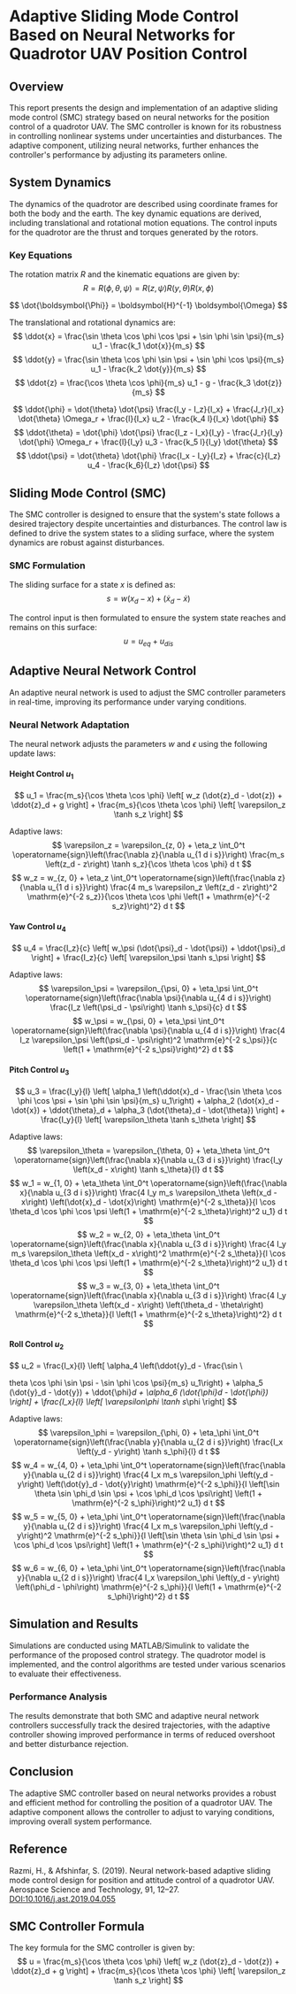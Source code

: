 
# Adaptive Sliding Mode Control Based on Neural Networks for Quadrotor UAV Position Control

## Overview
This report presents the design and implementation of an adaptive sliding mode control (SMC) strategy based on neural networks for the position control of a quadrotor UAV. The SMC controller is known for its robustness in controlling nonlinear systems under uncertainties and disturbances. The adaptive component, utilizing neural networks, further enhances the controller's performance by adjusting its parameters online.

## System Dynamics
The dynamics of the quadrotor are described using coordinate frames for both the body and the earth. The key dynamic equations are derived, including translational and rotational motion equations. The control inputs for the quadrotor are the thrust and torques generated by the rotors.

### Key Equations
The rotation matrix $R$ and the kinematic equations are given by:
$$
R = R(\phi, \theta, \psi) = R(z, \psi)R(y, \theta)R(x, \phi)
$$

$$
\dot{\boldsymbol{\Phi}} = \boldsymbol{H}^{-1} \boldsymbol{\Omega}
$$

The translational and rotational dynamics are:
$$
\ddot{x} = \frac{\sin \theta \cos \phi \cos \psi + \sin \phi \sin \psi}{m_s} u_1 - \frac{k_1 \dot{x}}{m_s}
$$
$$
\ddot{y} = \frac{\sin \theta \cos \phi \sin \psi + \sin \phi \cos \psi}{m_s} u_1 - \frac{k_2 \dot{y}}{m_s}
$$
$$
\ddot{z} = \frac{\cos \theta \cos \phi}{m_s} u_1 - g - \frac{k_3 \dot{z}}{m_s}
$$

$$
\ddot{\phi} = \dot{\theta} \dot{\psi} \frac{I_y - I_z}{I_x} + \frac{J_r}{I_x} \dot{\theta} \Omega_r + \frac{l}{I_x} u_2 - \frac{k_4 l}{I_x} \dot{\phi}
$$
$$
\ddot{\theta} = \dot{\phi} \dot{\psi} \frac{I_z - I_x}{I_y} - \frac{J_r}{I_y} \dot{\phi} \Omega_r + \frac{l}{I_y} u_3 - \frac{k_5 l}{I_y} \dot{\theta}
$$
$$
\ddot{\psi} = \dot{\theta} \dot{\phi} \frac{I_x - I_y}{I_z} + \frac{c}{I_z} u_4 - \frac{k_6}{I_z} \dot{\psi}
$$

## Sliding Mode Control (SMC)
The SMC controller is designed to ensure that the system's state follows a desired trajectory despite uncertainties and disturbances. The control law is defined to drive the system states to a sliding surface, where the system dynamics are robust against disturbances.

### SMC Formulation
The sliding surface for a state $x$ is defined as:
$$
s = w(x_d - x) + (\dot{x}_d - \dot{x})
$$

The control input is then formulated to ensure the system state reaches and remains on this surface:
$$
u = u_{eq} + u_{dis}
$$

## Adaptive Neural Network Control
An adaptive neural network is used to adjust the SMC controller parameters in real-time, improving its performance under varying conditions.

### Neural Network Adaptation
The neural network adjusts the parameters $w$ and $\epsilon$ using the following update laws:

#### Height Control $u_1$
$$
u_1 = \frac{m_s}{\cos \theta \cos \phi} \left[ w_z (\dot{z}_d - \dot{z}) + \ddot{z}_d + g \right] + \frac{m_s}{\cos \theta \cos \phi} \left[ \varepsilon_z \tanh s_z \right]
$$

Adaptive laws:
$$
\varepsilon_z = \varepsilon_{z, 0} + \eta_z \int_0^t \operatorname{sign}\left(\frac{\nabla z}{\nabla u_{1 d i s}}\right) \frac{m_s \left(z_d - z\right) \tanh s_z}{\cos \theta \cos \phi} d t
$$
$$
w_z = w_{z, 0} + \eta_z \int_0^t \operatorname{sign}\left(\frac{\nabla z}{\nabla u_{1 d i s}}\right) \frac{4 m_s \varepsilon_z \left(z_d - z\right)^2 \mathrm{e}^{-2 s_z}}{\cos \theta \cos \phi \left(1 + \mathrm{e}^{-2 s_z}\right)^2} d t
$$

#### Yaw Control $u_4$
$$
u_4 = \frac{I_z}{c} \left[ w_\psi (\dot{\psi}_d - \dot{\psi}) + \ddot{\psi}_d \right] + \frac{I_z}{c} \left[ \varepsilon_\psi \tanh s_\psi \right]
$$

Adaptive laws:
$$
\varepsilon_\psi = \varepsilon_{\psi, 0} + \eta_\psi \int_0^t \operatorname{sign}\left(\frac{\nabla \psi}{\nabla u_{4 d i s}}\right) \frac{I_z \left(\psi_d - \psi\right) \tanh s_\psi}{c} d t
$$
$$
w_\psi = w_{\psi, 0} + \eta_\psi \int_0^t \operatorname{sign}\left(\frac{\nabla \psi}{\nabla u_{4 d i s}}\right) \frac{4 I_z \varepsilon_\psi \left(\psi_d - \psi\right)^2 \mathrm{e}^{-2 s_\psi}}{c \left(1 + \mathrm{e}^{-2 s_\psi}\right)^2} d t
$$

#### Pitch Control $u_3$
$$
u_3 = \frac{I_y}{l} \left[ \alpha_1 \left(\ddot{x}_d - \frac{\sin \theta \cos \phi \cos \psi + \sin \phi \sin \psi}{m_s} u_1\right) + \alpha_2 (\dot{x}_d - \dot{x}) + \ddot{\theta}_d + \alpha_3 (\dot{\theta}_d - \dot{\theta}) \right] + \frac{I_y}{l} \left[ \varepsilon_\theta \tanh s_\theta \right]
$$

Adaptive laws:
$$
\varepsilon_\theta = \varepsilon_{\theta, 0} + \eta_\theta \int_0^t \operatorname{sign}\left(\frac{\nabla x}{\nabla u_{3 d i s}}\right) \frac{I_y \left(x_d - x\right) \tanh s_\theta}{l} d t
$$
$$
w_1 = w_{1, 0} + \eta_\theta \int_0^t \operatorname{sign}\left(\frac{\nabla x}{\nabla u_{3 d i s}}\right) \frac{4 I_y m_s \varepsilon_\theta \left(x_d - x\right) \left(\dot{x}_d - \dot{x}\right) \mathrm{e}^{-2 s_\theta}}{l \cos \theta_d \cos \phi \cos \psi \left(1 + \mathrm{e}^{-2 s_\theta}\right)^2 u_1} d t
$$
$$
w_2 = w_{2, 0} + \eta_\theta \int_0^t \operatorname{sign}\left(\frac{\nabla x}{\nabla u_{3 d i s}}\right) \frac{4 I_y m_s \varepsilon_\theta \left(x_d - x\right)^2 \mathrm{e}^{-2 s_\theta}}{l \cos \theta_d \cos \phi \cos \psi \left(1 + \mathrm{e}^{-2 s_\theta}\right)^2 u_1} d t
$$
$$
w_3 = w_{3, 0} + \eta_\theta \int_0^t \operatorname{sign}\left(\frac{\nabla x}{\nabla u_{3 d i s}}\right) \frac{4 I_y \varepsilon_\theta \left(x_d - x\right) \left(\theta_d - \theta\right) \mathrm{e}^{-2 s_\theta}}{l \left(1 + \mathrm{e}^{-2 s_\theta}\right)^2} d t
$$

#### Roll Control $u_2$
$$
u_2 = \frac{I_x}{l} \left[ \alpha_4 \left(\ddot{y}_d - \frac{\sin \

theta \cos \phi \sin \psi - \sin \phi \cos \psi}{m_s} u_1\right) + \alpha_5 (\dot{y}_d - \dot{y}) + \ddot{\phi}_d + \alpha_6 (\dot{\phi}_d - \dot{\phi}) \right] + \frac{I_x}{l} \left[ \varepsilon_\phi \tanh s_\phi \right]
$$

Adaptive laws:
$$
\varepsilon_\phi = \varepsilon_{\phi, 0} + \eta_\phi \int_0^t \operatorname{sign}\left(\frac{\nabla y}{\nabla u_{2 d i s}}\right) \frac{I_x \left(y_d - y\right) \tanh s_\phi}{l} d t
$$
$$
w_4 = w_{4, 0} + \eta_\phi \int_0^t \operatorname{sign}\left(\frac{\nabla y}{\nabla u_{2 d i s}}\right) \frac{4 I_x m_s \varepsilon_\phi \left(y_d - y\right) \left(\dot{y}_d - \dot{y}\right) \mathrm{e}^{-2 s_\phi}}{l \left[\sin \theta \sin \phi_d \sin \psi + \cos \phi_d \cos \psi\right] \left(1 + \mathrm{e}^{-2 s_\phi}\right)^2 u_1} d t
$$
$$
w_5 = w_{5, 0} + \eta_\phi \int_0^t \operatorname{sign}\left(\frac{\nabla y}{\nabla u_{2 d i s}}\right) \frac{4 I_x m_s \varepsilon_\phi \left(y_d - y\right)^2 \mathrm{e}^{-2 s_\phi}}{l \left[\sin \theta \sin \phi_d \sin \psi + \cos \phi_d \cos \psi\right] \left(1 + \mathrm{e}^{-2 s_\phi}\right)^2 u_1} d t
$$
$$
w_6 = w_{6, 0} + \eta_\phi \int_0^t \operatorname{sign}\left(\frac{\nabla y}{\nabla u_{2 d i s}}\right) \frac{4 I_x \varepsilon_\phi \left(y_d - y\right) \left(\phi_d - \phi\right) \mathrm{e}^{-2 s_\phi}}{l \left(1 + \mathrm{e}^{-2 s_\phi}\right)^2} d t
$$

## Simulation and Results
Simulations are conducted using MATLAB/Simulink to validate the performance of the proposed control strategy. The quadrotor model is implemented, and the control algorithms are tested under various scenarios to evaluate their effectiveness.

### Performance Analysis
The results demonstrate that both SMC and adaptive neural network controllers successfully track the desired trajectories, with the adaptive controller showing improved performance in terms of reduced overshoot and better disturbance rejection.

## Conclusion
The adaptive SMC controller based on neural networks provides a robust and efficient method for controlling the position of a quadrotor UAV. The adaptive component allows the controller to adjust to varying conditions, improving overall system performance.

## Reference
Razmi, H., & Afshinfar, S. (2019). Neural network-based adaptive sliding mode control design for position and attitude control of a quadrotor UAV. Aerospace Science and Technology, 91, 12–27. [DOI:10.1016/j.ast.2019.04.055](http://dx.doi.org/10.1016/j.ast.2019.04.055)

## SMC Controller Formula
The key formula for the SMC controller is given by:
$$
u = \frac{m_s}{\cos \theta \cos \phi} \left[ w_z (\dot{z}_d - \dot{z}) + \ddot{z}_d + g \right] + \frac{m_s}{\cos \theta \cos \phi} \left[ \varepsilon_z \tanh s_z \right]
$$
